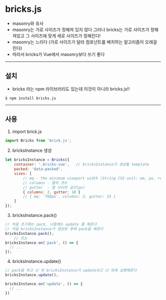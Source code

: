 # bricks.js
* masonry와 유사
* masonry는 가로 사이즈가 정해져 있지 않다 그러나 bricks는 가로 사이즈가 정해져있고 그 사이즈에 맞게 세로 사이즈가 정해진다!
* masonry는 느리다 (가로 사이즈가 달라 컴포넌트를 배치하는 알고리즘이 오래걸린다)
* 따라서 bricks가 Vue에서 masonry보다 쓰기 좋다

- - - -

## 설치
* bricks 라는 npm 라이브러리도 있는데 이것이 아니라 bricks.js!!
``` shell
$ npm install bricks.js
```

- - - -


## 사용
1. import brick.js
``` javascript
import Bricks from 'brick.js';
```

2. bricksInstance 생성
``` javascript
let bricksInstance = Bricks({
	container: '.bricks-vue',	// bricksInstance가 생성될 template
	packed: 'data-packed',
	sizes: [
		// mq - the minimum viewport width (String CSS unit: em, px, rem)
		// columns - 열의 갯수
		// gutter  - 열 사이의 공간(px)
		{ columns: 2, gutter: 10 }
		// { mq: '768px', columns: 3, gutter: 25 }
	]
});
```

3. bricksInstance.pack()
``` javascript
// 처음 초기화는 pack, 나중에는 update 를 해준다
// 처음 bricksInstance가 생성된 후에 pack을 해준다
bricksInstance.pack();
	// 또는
bricksInstance.on('pack', () => {
  // ...
});
```

4. bricksInstance.update()
``` javascript
// pack을 하고 난 뒤 bricksInstance가 update되고 난 뒤에 실행해준다
bricksInstance.update();

bricksInstance.on('update', () => {
  // ...
})
```